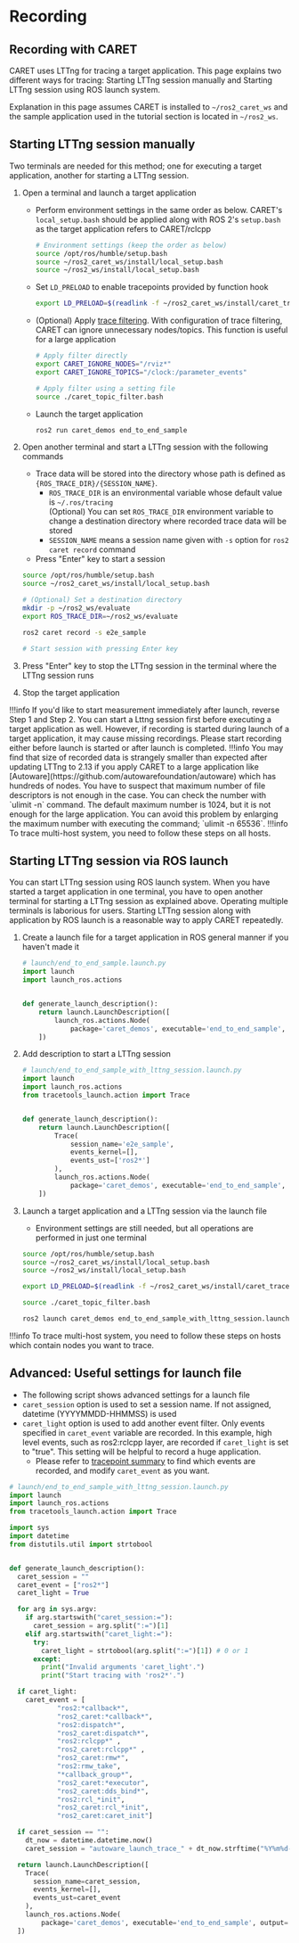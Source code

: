 # Recording

## Recording with CARET

CARET uses LTTng for tracing a target application.
This page explains two different ways for tracing: Starting LTTng session manually and Starting LTTng session using ROS launch system.

Explanation in this page assumes CARET is installed to `~/ros2_caret_ws` and the sample application used in the tutorial section is located in `~/ros2_ws`.

## Starting LTTng session manually

Two terminals are needed for this method; one for executing a target application, another for starting a LTTng session.

1. Open a terminal and launch a target application

   - Perform environment settings in the same order as below. CARET's `local_setup.bash` should be applied along with ROS 2's `setup.bash` as the target application refers to CARET/rclcpp

     ```sh
     # Environment settings (keep the order as below)
     source /opt/ros/humble/setup.bash
     source ~/ros2_caret_ws/install/local_setup.bash
     source ~/ros2_ws/install/local_setup.bash
     ```

   - Set `LD_PRELOAD` to enable tracepoints provided by function hook

     ```sh
     export LD_PRELOAD=$(readlink -f ~/ros2_caret_ws/install/caret_trace/lib/libcaret.so)
     ```

   - (Optional) Apply [trace filtering](./trace_filtering.md). With configuration of trace filtering, CARET can ignore unnecessary nodes/topics. This function is useful for a large application

     ```sh
     # Apply filter directly
     export CARET_IGNORE_NODES="/rviz*"
     export CARET_IGNORE_TOPICS="/clock:/parameter_events"

     # Apply filter using a setting file
     source ./caret_topic_filter.bash
     ```

   - Launch the target application

     ```sh
     ros2 run caret_demos end_to_end_sample
     ```

2. Open another terminal and start a LTTng session with the following commands

   - Trace data will be stored into the directory whose path is defined as `{ROS_TRACE_DIR}/{SESSION_NAME}`.
     - `ROS_TRACE_DIR` is an environmental variable whose default value is `~/.ros/tracing`  
        (Optional) You can set `ROS_TRACE_DIR` environment variable to change a destination directory where recorded trace data will be stored
     - `SESSION_NAME` means a session name given with `-s` option for `ros2 caret record` command
   - Press "Enter" key to start a session

   ```sh
   source /opt/ros/humble/setup.bash
   source ~/ros2_caret_ws/install/local_setup.bash

   # (Optional) Set a destination directory
   mkdir -p ~/ros2_ws/evaluate
   export ROS_TRACE_DIR=~/ros2_ws/evaluate

   ros2 caret record -s e2e_sample

   # Start session with pressing Enter key
   ```

3. Press "Enter" key to stop the LTTng session in the terminal where the LTTng session runs

4. Stop the target application

<prettier-ignore-start>
!!!info
      If you'd like to start measurement immediately after launch, reverse Step 1 and Step 2.
      You can start a Lttng session first before executing a target application as well.
      However, if recording is started during launch of a target application, it may cause missing recordings.
      Please start recording either before launch is started or after launch is completed.
<prettier-ignore-end>

<prettier-ignore-start>
!!!info
      You may find that size of recorded data is strangely smaller than expected after updating LTTng to 2.13 if you apply CARET to a large application like [Autoware](https://github.com/autowarefoundation/autoware) which has hundreds of nodes. You have to suspect that maximum number of file descriptors is not enough in the case. You can check the number with `ulimit -n` command. The default maximum number is 1024, but it is not enough for the large application. You can avoid this problem by enlarging the maximum number with executing the command; `ulimit -n 65536`.
<prettier-ignore-end>

<prettier-ignore-start>
!!!info
      To trace multi-host system, you need to follow these steps on all hosts.
<prettier-ignore-end>

## Starting LTTng session via ROS launch

You can start LTTng session using ROS launch system. When you have started a target application in one terminal, you have to open another terminal for starting a LTTng session as explained above. Operating multiple terminals is laborious for users. Starting LTTng session along with application by ROS launch is a reasonable way to apply CARET repeatedly.

1. Create a launch file for a target application in ROS general manner if you haven't made it

   ```py
   # launch/end_to_end_sample.launch.py
   import launch
   import launch_ros.actions


   def generate_launch_description():
       return launch.LaunchDescription([
           launch_ros.actions.Node(
               package='caret_demos', executable='end_to_end_sample', output='screen'),
       ])
   ```

2. Add description to start a LTTng session

   ```py
   # launch/end_to_end_sample_with_lttng_session.launch.py
   import launch
   import launch_ros.actions
   from tracetools_launch.action import Trace


   def generate_launch_description():
       return launch.LaunchDescription([
           Trace(
               session_name='e2e_sample',
               events_kernel=[],
               events_ust=['ros2*']
           ),
           launch_ros.actions.Node(
               package='caret_demos', executable='end_to_end_sample', output='screen'),
       ])
   ```

3. Launch a target application and a LTTng session via the launch file

   - Environment settings are still needed, but all operations are performed in just one terminal

   ```sh
   source /opt/ros/humble/setup.bash
   source ~/ros2_caret_ws/install/local_setup.bash
   source ~/ros2_ws/install/local_setup.bash

   export LD_PRELOAD=$(readlink -f ~/ros2_caret_ws/install/caret_trace/lib/libcaret.so)

   source ./caret_topic_filter.bash

   ros2 launch caret_demos end_to_end_sample_with_lttng_session.launch.py
   ```

<prettier-ignore-start>
!!!info
      To trace multi-host system, you need to follow these steps on hosts which contain nodes you want to trace.
<prettier-ignore-end>

## Advanced: Useful settings for launch file

- The following script shows advanced settings for a launch file
- `caret_session` option is used to set a session name. If not assigned, datetime (YYYYMMDD-HHMMSS) is used
- `caret_light` option is used to add another event filter. Only events specified in `caret_event` variable are recorded. In this example, high level events, such as ros2:rclcpp layer, are recorded if `caret_light` is set to "true". This setting will be helpful to record a huge application.
  - Please refer to [tracepoint summary](./cli_tool.md#tracepoint-summary) to find which events are recorded, and modify `caret_event` as you want.

```py
# launch/end_to_end_sample_with_lttng_session.launch.py
import launch
import launch_ros.actions
from tracetools_launch.action import Trace

import sys
import datetime
from distutils.util import strtobool


def generate_launch_description():
  caret_session = ""
  caret_event = ["ros2*"]
  caret_light = True

  for arg in sys.argv:
    if arg.startswith("caret_session:="):
      caret_session = arg.split(":=")[1]
    elif arg.startswith("caret_light:="):
      try:
        caret_light = strtobool(arg.split(":=")[1]) # 0 or 1
      except:
        print("Invalid arguments 'caret_light'.")
        print("Start tracing with 'ros2*'.")

  if caret_light:
    caret_event = [
            "ros2:*callback*",
            "ros2_caret:*callback*",
            "ros2:dispatch*",
            "ros2_caret:dispatch*",
            "ros2:rclcpp*" ,
            "ros2_caret:rclcpp*" ,
            "ros2_caret:rmw*",
            "ros2:rmw_take",
            "*callback_group*",
            "ros2_caret:*executor",
            "ros2_caret:dds_bind*",
            "ros2:rcl_*init",
            "ros2_caret:rcl_*init",
            "ros2_caret:caret_init"]

  if caret_session == "":
    dt_now = datetime.datetime.now()
    caret_session = "autoware_launch_trace_" + dt_now.strftime("%Y%m%d-%H%M%S")

  return launch.LaunchDescription([
    Trace(
      session_name=caret_session,
      events_kernel=[],
      events_ust=caret_event
    ),
    launch_ros.actions.Node(
        package='caret_demos', executable='end_to_end_sample', output='screen'),
  ])
```
